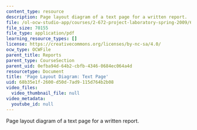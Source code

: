 ```yaml
---
content_type: resource
description: Page layout diagram of a text page for a written report.
file: /ol-ocw-studio-app/courses/2-672-project-laboratory-spring-2009/68b35e1f2600d50d7ad9115d764b2b08_text.pdf
file_size: 70155
file_type: application/pdf
learning_resource_types: []
license: https://creativecommons.org/licenses/by-nc-sa/4.0/
ocw_type: OCWFile
parent_title: Reports
parent_type: CourseSection
parent_uid: 0efba94d-64b2-cbfb-4346-0684ec064a4d
resourcetype: Document
title: 'Page Layout Diagram: Text Page'
uid: 68b35e1f-2600-d50d-7ad9-115d764b2b08
video_files:
  video_thumbnail_file: null
video_metadata:
  youtube_id: null
---
```

Page layout diagram of a text page for a written report.